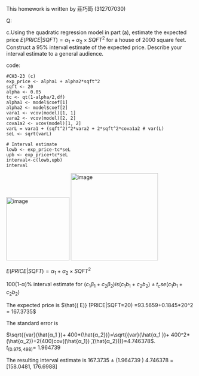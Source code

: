 This homework is written by 莊巧筠 (312707030)

Q:

c.Using the quadratic regression model in part (a), estimate the expected price $E(PRICE|SQFT) =  α_1+ α_2×SQFT^2$  for a house of 2000 square feet. Construct a 95% interval estimate of the expected price. Describe your interval estimate to a general audience.

code:
```{r}
#CH3-23 (c)
exp_price <- alpha1 + alpha2*sqft^2
sqft <- 20
alpha <- 0.05
tc <- qt(1-alpha/2,df)
alpha1 <- model$coef[1]
alpha2 <- model$coef[2]
vara1 <- vcov(model)[1, 1]
vara2 <- vcov(model)[2, 2]
cova1a2 <- vcov(model)[1, 2]
varL = vara1 + (sqft^2)^2*vara2 + 2*sqft^2*cova1a2 # var(L)
seL <- sqrt(varL)

# Interval estimate
lowb <- exp_price-tc*seL
upb <- exp_price+tc*seL
interval<-c(lowb,upb)
interval
```
<img width="169" alt="image" src="https://github.com/HWTeng-Course/202402-Financial-Econometrics/assets/161672454/c5f28a46-0339-45b3-a03e-a0cade472889">

<img width="233" alt="image" src="https://github.com/HWTeng-Course/202402-Financial-Econometrics/assets/161672454/dbf4481e-da60-4095-879e-9c7ebc040e41">



$E(PRICE|SQFT) =  α_1+ α_2×SQFT^2$

100(1-α)% interval estimate for $(c_1 β_1+c_2 β_2) is (c_1 b_1+c_2 b_2)±t_c se(c_1 b_1+c_2 b_2)$

The expected price is $\hat{( E)} ̂(PRICE|SQFT=20) =93.5659+0.1845*20^2  = 167.3735$

 The standard error is  

$\sqrt{{var}(\hat{α_1 })+ 400*(\hat{α_2})}=\sqrt{{var}(\hat{α_1 })+ 400^2*(\hat{α_2})+2(400)cov((\hat{α_1}) ̂,(\hat{α_2}))}=4.746378$.\
 $t_{(0.975,498)}$= 1.964739

The resulting interval estimate is 167.3735  ± (1.964739 )  4.746378 = [158.0481, 176.6988]
